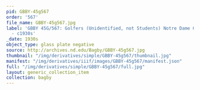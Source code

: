 ```yaml
---
pid: GBBY-45g567
order: '567'
file_name: GBBY-45g567.jpg
label: 'GBBY 45G/567: Golfers (Unidentified, not Students) Notre Dame Golf Course
  - c1930s'
_date: 1930s
object_type: glass plate negative
source: http://archives.nd.edu/Bagby/GBBY-45g567.jpg
thumbnail: "/img/derivatives/simple/GBBY-45g567/thumbnail.jpg"
manifest: "/img/derivatives/iiif/images/GBBY-45g567/manifest.json"
full: "/img/derivatives/simple/GBBY-45g567/full.jpg"
layout: generic_collection_item
collection: bagby
---
```


